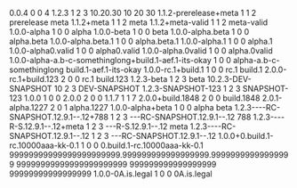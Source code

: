 0.0.4
0
0
4
1.2.3
1
2
3
10.20.30
10
20
30
1.1.2-prerelease+meta
1
1
2
prerelease
meta
1.1.2+meta
1
1
2
meta
1.1.2+meta-valid
1
1
2
meta-valid
1.0.0-alpha
1
0
0
alpha
1.0.0-beta
1
0
0
beta
1.0.0-alpha.beta
1
0
0
alpha.beta
1.0.0-alpha.beta.1
1
0
0
alpha.beta.1
1.0.0-alpha.1
1
0
0
alpha.1
1.0.0-alpha0.valid
1
0
0
alpha0.valid
1.0.0-alpha.0valid
1
0
0
alpha.0valid
1.0.0-alpha-a.b-c-somethinglong+build.1-aef.1-its-okay
1
0
0
alpha-a.b-c-somethinglong
build.1-aef.1-its-okay
1.0.0-rc.1+build.1
1
0
0
rc.1
build.1
2.0.0-rc.1+build.123
2
0
0
rc.1
build.123
1.2.3-beta
1
2
3
beta
10.2.3-DEV-SNAPSHOT
10
2
3
DEV-SNAPSHOT
1.2.3-SNAPSHOT-123
1
2
3
SNAPSHOT-123
1.0.0
1
0
0
2.0.0
2
0
0
1.1.7
1
1
7
2.0.0+build.1848
2
0
0
build.1848
2.0.1-alpha.1227
2
0
1
alpha.1227
1.0.0-alpha+beta
1
0
0
alpha
beta
1.2.3----RC-SNAPSHOT.12.9.1--.12+788
1
2
3
---RC-SNAPSHOT.12.9.1--.12
788
1.2.3----R-S.12.9.1--.12+meta
1
2
3
---R-S.12.9.1--.12
meta
1.2.3----RC-SNAPSHOT.12.9.1--.12
1
2
3
---RC-SNAPSHOT.12.9.1--.12
1.0.0+0.build.1-rc.10000aaa-kk-0.1
1
0
0
0.build.1-rc.10000aaa-kk-0.1
99999999999999999999999.999999999999999999.99999999999999999
99999999999999999999999
999999999999999999
99999999999999999
1.0.0-0A.is.legal
1
0
0
0A.is.legal
